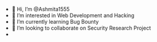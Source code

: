 - 👋 Hi, I’m @Ashmita1555
- 👀 I’m interested in Web Development and Hacking
- 🌱 I’m currently learning Bug Bounty 
- 💞️ I’m looking to collaborate on Security Research Project
- 

<!---
Ashmita1555/Ashmita1555 is a ✨ special ✨ repository because its `README.md` (this file) appears on your GitHub profile.
You can click the Preview link to take a look at your changes.
--->
